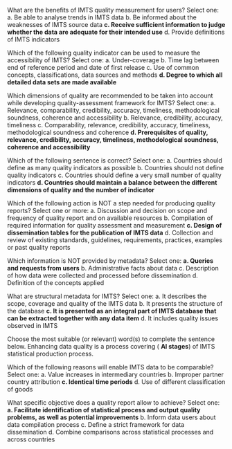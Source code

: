What are the benefits of IMTS quality measurement for users?
Select one:
a. Be able to analyse trends in IMTS data
b. Be informed about the weaknesses of IMTS source data
**c. Receive sufficient information to judge whether the data are adequate for their intended use**
d. Provide definitions of IMTS indicators


Which of the following quality indicator can be used to measure the accessibility of IMTS?
Select one:
a. Under-coverage
b. Time lag between end of reference period and date of first release
c. Use of common concepts, classifications, data sources and methods
**d. Degree to which all detailed data sets are made available**



Which dimensions of quality are recommended to be taken into account while developing quality-assessment framework for IMTS?
Select one:
a. Relevance, comparability, credibility, accuracy, timeliness, methodological soundness, coherence and accessibility
b. Relevance, credibility, accuracy, timeliness
c. Comparability, relevance, credibility, accuracy, timeliness, methodological soundness and coherence
**d. Prerequisites of quality, relevance, credibility, accuracy, timeliness, methodological soundness, coherence and accessibility**


Which of the following sentence is correct?
Select one:
a. Countries should define as many quality indicators as possible
b. Countries should not define quality indicators
c. Countries should define a very small number of quality indicators
**d. Countries should maintain a balance between the different dimensions of quality and the number of indicator**


Which of the following action is NOT a step needed for producing quality reports?
Select one or more:
a. Discussion and decision on scope and frequency of quality report and on available resources
b. Compilation of required information for quality assessment and measurement
**c. Design of dissemination tables for the publication of IMTS data**
d. Collection and review of existing standards, guidelines, requirements, practices, examples or past quality reports



Which information is NOT provided by metadata?
Select one:
**a. Queries and requests from users**
b. Administrative facts about data
c. Description of how data were collected and processed before dissemination
d. Definition of the concepts applied


What are structural metadata for IMTS?
Select one:
a. It describes the scope, coverage and quality of the IMTS data
b. It presents the structure of the database
**c. It is presented as an integral part of IMTS database that can be extracted together with any data item**
d. It includes quality issues observed in IMTS


Choose the most suitable (or relevant) word(s) to complete the sentence below. Enhancing data quality is a process covering ( **Al stages**) of IMTS statistical production process.


Which of the following reasons will enable IMTS data to be comparable?
Select one:
a. Value increases in intermediary countries
b. Improper partner country attribution
**c. Identical time periods**
d. Use of different classification of goods


What specific objective does a quality report allow to achieve?
Select one:
**a. Facilitate identification of statistical process and output quality problems, as well as potential improvements**
b. Inform data users about data compilation process
c. Define a strict framework for data dissemination
d. Combine comparisons across statistical processes and across countries



